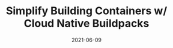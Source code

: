 ---
date: '2021-06-09'
description: Automate and Secure building Containers from source code using Cloud
  Native Buildpacks
lastmod: '2021-06-09'
patterns:
- CI-CD
- Containers
tags:
- containers
- Cloud Native Buildpacks
team:
- Boskey Savla
title: Simplify Building Containers w/ Cloud Native Buildpacks
topics:
- Containers
- CI-CD
youtube_id: GsShUK3FxQY
---
